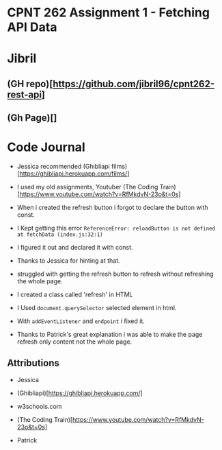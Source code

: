 # CPNT 262 Assignment 1 - Fetching API Data

# Jibril

 ##  (GH repo)[https://github.com/jibril96/cpnt262-rest-api]

 ##  (Gh Page)[]


# Code Journal

* Jessica recommended (Ghibliapi films)[https://ghibliapi.herokuapp.com/films/]

* I used my old assignments, Youtuber (The Coding Train)[https://www.youtube.com/watch?v=RfMkdvN-23o&t=0s]

* When i created the refresh button i forgot to declare the button with const.

* I Kept getting this error `ReferenceError: reloadButton is not defined
    at fetchData (index.js:32:1)`

* I figured it out and declared it with const.

* Thanks to Jessica for hinting at that.

* struggled with getting the refresh button to refresh without refreshing the whole page.

* I created a class called 'refresh' in HTML

* I Used `document.querySelector` selected element in html.

* With `addEventListener` and `endpoint` i fixed it.

* Thanks to Patrick's great explanation i was able
to make the page refresh only content not the whole page.

 ## Attributions

* Jessica

* (Ghibliapi)[https://ghibliapi.herokuapp.com/]

* w3schools.com

* (The Coding Train)[https://www.youtube.com/watch?v=RfMkdvN-23o&t=0s]

* Patrick
